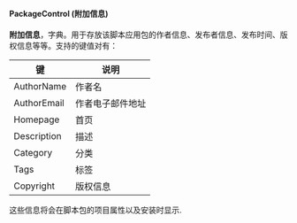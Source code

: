 #### PackageControl \(附加信息\)

**附加信息**，字典。用于存放该脚本应用包的作者信息、发布者信息、发布时间、版权信息等等。支持的键值对有：

| 键 | 说明 |
|----|------|
|AuthorName|作者名|
|AuthorEmail|作者电子邮件地址|
|Homepage|首页|
|Description|描述|
|Category|分类|
|Tags|标签|
|Copyright|版权信息|

这些信息将会在脚本包的项目属性以及安装时显示.
